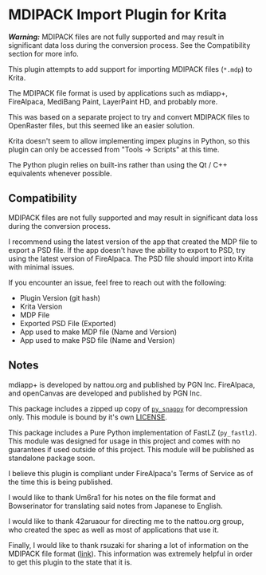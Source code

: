 # MDIPACK Import Plugin for Krita

***Warning:*** MDIPACK files are not fully supported and may result in significant data loss during the conversion process. See the Compatibility section for more info.

This plugin attempts to add support for importing MDIPACK files (`*.mdp`) to Krita.

The MDIPACK file format is used by applications such as mdiapp+, FireAlpaca, MediBang Paint, LayerPaint HD, and probably more.

This was based on a separate project to try and convert MDIPACK files to OpenRaster files, but this seemed like an easier solution.

Krita doesn't seem to allow implementing impex plugins in Python, so this plugin can only be accessed from "Tools -> Scripts" at this time.

The Python plugin relies on built-ins rather than using the Qt / C++ equivalents whenever possible.

## Compatibility

MDIPACK files are not fully supported and may result in significant data loss during the conversion process.

I recommend using the latest version of the app that created the MDP file to export a PSD file. If the app doesn't have the ability to export to PSD, try using the latest version of FireAlpaca. The PSD file should import into Krita with minimal issues.

If you encounter an issue, feel free to reach out with the following:

- Plugin Version (git hash)
- Krita Version
- MDP File
- Exported PSD File (Exported)
- App used to make MDP file (Name and Version)
- App used to make PSD file (Name and Version)

## Notes

mdiapp+ is developed by nattou.org and published by PGN Inc.
FireAlpaca, and openCanvas are developed and published by PGN Inc.

This package includes a zipped up copy of [`py_snappy`](https://github.com/ethereum/py-snappy) for decompression only. This module is bound by it's own [LICENSE](https://github.com/ethereum/py-snappy/blob/master/LICENSE).

This package includes a Pure Python implementation of FastLZ (`py_fastlz`). This module was designed for usage in this project and comes with no guarantees if used outside of this project. This module will be published as standalone package soon.

I believe this plugin is compliant under FireAlpaca's Terms of Service as of the time this is being published.

I would like to thank Um6ra1 for his notes on the file format and Bowserinator for translating said notes from Japanese to English.

I would like to thank 42aruaour for directing me to the nattou.org group, who created the spec as well as most of applications that use it.

Finally, I would like to thank rsuzaki for sharing a lot of information on the MDIPACK file format ([link](https://github.com/rsuzaki/mdp_format)). This information was extremely helpful in order to get this plugin to the state that it is.
